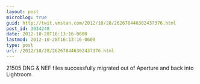 ```yaml
---
layout: post
microblog: true
guid: http://twit.vmstan.com/2012/10/28/262678446302437376.html
post_id: 3034248
date: 2012-10-28T16:13:16-0600
lastmod: 2012-10-28T16:13:16-0600
type: post
url: /2012/10/28/262678446302437376.html
---
```

21505 DNG &amp; NEF files successfully migrated out of Aperture and back into Lightroom
